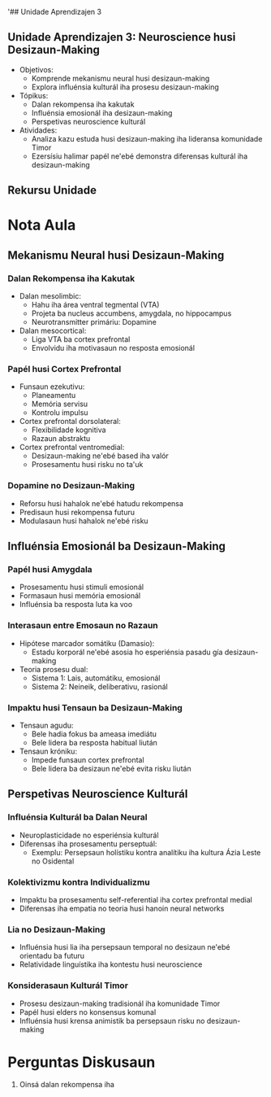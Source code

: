'## Unidade Aprendizajen 3

## Unidade Aprendizajen 3: Neuroscience husi Desizaun-Making
- Objetivos:
  * Komprende mekanismu neural husi desizaun-making
  * Explora influénsia kulturál iha prosesu desizaun-making
- Tópikus:
  * Dalan rekompensa iha kakutak
  * Influénsia emosionál iha desizaun-making
  * Perspetivas neuroscience kulturál
- Atividades:
  * Analiza kazu estuda husi desizaun-making iha lideransa komunidade Timor
  * Ezersísiu halimar papél ne'ebé demonstra diferensas kulturál iha desizaun-making

## Rekursu Unidade

# Nota Aula

## Mekanismu Neural husi Desizaun-Making

### Dalan Rekompensa iha Kakutak

- Dalan mesolimbic:
  * Hahu iha área ventral tegmental (VTA)
  * Projeta ba nucleus accumbens, amygdala, no hippocampus
  * Neurotransmitter primáriu: Dopamine
- Dalan mesocortical:
  * Liga VTA ba cortex prefrontal
  * Envolvidu iha motivasaun no resposta emosionál

### Papél husi Cortex Prefrontal

- Funsaun ezekutivu:
  * Planeamentu
  * Memória servisu
  * Kontrolu impulsu
- Cortex prefrontal dorsolateral:
  * Flexibilidade kognitiva
  * Razaun abstraktu
- Cortex prefrontal ventromedial:
  * Desizaun-making ne'ebé based iha valór
  * Prosesamentu husi risku no ta'uk

### Dopamine no Desizaun-Making

- Reforsu husi hahalok ne'ebé hatudu rekompensa
- Predisaun husi rekompensa futuru
- Modulasaun husi hahalok ne'ebé risku

## Influénsia Emosionál ba Desizaun-Making

### Papél husi Amygdala

- Prosesamentu husi stimuli emosionál
- Formasaun husi memória emosionál
- Influénsia ba resposta luta ka voo

### Interasaun entre Emosaun no Razaun

- Hipótese marcador somátiku (Damasio):
  * Estadu korporál ne'ebé asosia ho esperiénsia pasadu gía desizaun-making
- Teoria prosesu dual:
  * Sistema 1: Lais, automátiku, emosionál
  * Sistema 2: Neineik, deliberativu, rasionál

### Impaktu husi Tensaun ba Desizaun-Making

- Tensaun agudu:
  * Bele hadia fokus ba ameasa imediátu
  * Bele lidera ba resposta habitual liután
- Tensaun króniku:
  * Impede funsaun cortex prefrontal
  * Bele lidera ba desizaun ne'ebé evita risku liután

## Perspetivas Neuroscience Kulturál

### Influénsia Kulturál ba Dalan Neural

- Neuroplasticidade no esperiénsia kulturál
- Diferensas iha prosesamentu perseptuál:
  * Exemplu: Persepsaun holístiku kontra analítiku iha kultura Ázia Leste no Osidental

### Kolektivizmu kontra Individualizmu

- Impaktu ba prosesamentu self-referential iha cortex prefrontal medial
- Diferensas iha empatia no teoria husi hanoin neural networks

### Lia no Desizaun-Making

- Influénsia husi lia iha persepsaun temporal no desizaun ne'ebé orientadu ba futuru
- Relatividade linguístika iha kontestu husi neuroscience

### Konsiderasaun Kulturál Timor

- Prosesu desizaun-making tradisionál iha komunidade Timor
- Papél husi elders no konsensus komunal
- Influénsia husi krensa animistik ba persepsaun risku no desizaun-making

# Perguntas Diskusaun

1. Oinsá dalan rekompensa iha